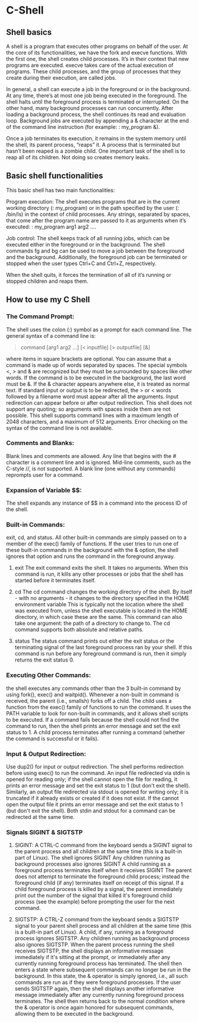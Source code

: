 # C-Shell
## **Shell basics**

A shell is a program that executes other programs on behalf of the user. At the core of its functionalities, we have the fork and execve functions. With the first one, the shell creates child processes. It’s in their context that new programs are executed. execve takes care of the actual execution of programs. These child processes, and the group of processes that they create during their execution, are called jobs.

In general, a shell can execute a job in the foreground or in the background. At any time, there’s at most one job being executed in the foreground. The shell halts until the foreground process is terminated or interrupted. On the other hand, many background processes can run concurrently. After loading a background process, the shell continues its read and evaluation loop. Background jobs are executed by appending a & character at the end of the command line instruction (for example: : my_program &).

Once a job terminates its execution, it remains in the system memory until the shell, its parent process, “reaps” it. A process that is terminated but hasn’t been reaped is a zombie child. One important task of the shell is to reap all of its children. Not doing so creates memory leaks.

## **Basic shell functionalities**

This basic shell has two main functionalities:

Program execution: The shell executes programs that are in the current working directory (: my_program) or in the path specified by the user (: /bin/ls) in the context of child processes. Any strings, separated by spaces, that come after the program name are passed to it as arguments when it’s executed: : my_program arg1 arg2 ....

Job control: The shell keeps track of all running jobs, which can be executed either in the foreground or in the background. The shell commands fg and bg can be used to move a job between the foreground and the background. Additionally, the foreground job can be terminated or stopped when the user types Ctrl+C and Ctrl+Z, respectively.

When the shell quits, it forces the termination of all of it’s running or stopped children and reaps them.

## **How to use my C Shell**
### The Command Prompt: 
The shell uses the colon (:) symbol as a prompt for each command line. The general syntax of a command line is: 
> command [arg1 arg2 ...] [< inputfile] [> outputfile] [&] 

where items in square brackets are optional. You can assume that a command is made up of words separated by spaces. 
The special symbols <, > and & are recognized but they must be surrounded by spaces like other words. 
If the command is to be executed in the background, the last word must be &. 
If the & character appears anywhere else, it is treated as normal text.
If standard input or output is to be redirected, the > or < words followed by a filename word must appear after all the arguments. Input redirection can appear before or after output redirection.
This shell does not support any quoting; so arguments with spaces inside them are not possible. 
This shell supports command lines with a maximum length of 2048 characters, and a maximum of 512 arguments.
Error checking on the syntax of the command line is not available. 

### Comments and Blanks: 
Blank lines and comments are allowed. Any line that begins with the # character is a comment line and is ignored. Mid-line comments, such as the C-style //, is not supported. A blank line (one without any commands) reprompts user for a command.

### Expansion of Variable $$: 
The shell expands any instance of $$ in a command into the process ID of the shell.

### Built-in Commands: 
exit, cd, and status. All other built-in commands are simply passed on to a member of the exec() family of functions. If the user tries to run one of these built-in commands in the background with the & option, the shell ignores that option and runs the command in the foreground anyway.

1. exit
The exit command exits the shell. It takes no arguments. When this command is run, it kills any other processes or jobs that the shell has started before it terminates itself.

2. cd
The cd command changes the working directory of the shell. By itself - with no arguments - it changes to the directory specified in the HOME environment variable This is typically not the location where the shell was executed from, unless the shell executable is located in the HOME directory, in which case these are the same. This command can also take one argument: the path of a directory to change to. The cd command supports both absolute and relative paths.

3. status
The status command prints out either the exit status or the terminating signal of the last foreground process ran by your shell. If this command is run before any foreground command is run, then it simply returns the exit status 0.

### Executing Other Commands: 
the shell executes any commands other than the 3 built-in command by using fork(), exec() and waitpid(). Whenever a non-built in command is received, the parent (i.e., smallsh) forks off a child. The child uses a function from the exec() family of functions to run the command. It uses the PATH variable to look for non-built in commands, and it allows shell scripts to be executed. If a command fails because the shell could not find the command to run, then the shell prints an error message and set the exit status to 1. A child process terminates after running a command (whether the command is successful or it fails).

### Input & Output Redirection: 
Use dup2() for input or output redirection. The shell performs redirection before using exec() to run the command. An input file redirected via stdin is opened for reading only; if the shell cannot open the file for reading, it prints an error message and set the exit status to 1 (but don't exit the shell). Similarly, an output file redirected via stdout is opened for writing only; it is truncated if it already exists or created if it does not exist. If the cannot open the output file it prints an error message and set the exit status to 1 (but don't exit the shell). Both stdin and stdout for a command can be redirected at the same time.

### Signals SIGINT & SIGTSTP
1. SIGINT: A CTRL-C command from the keyboard sends a SIGINT signal to the parent process and all children at the same time (this is a built-in part of Linux).
The shell ignores SIGINT
Any children running as background processes also ignores SIGINT
A child running as a foreground process terminates itself when it receives SIGINT
The parent does not attempt to terminate the foreground child process; instead the foreground child (if any) terminates itself on receipt of this signal.
If a child foreground process is killed by a signal, the parent immediately print out the number of the signal that killed it's foreground child process (see the example) before prompting the user for the next command.

2. SIGTSTP: A CTRL-Z command from the keyboard sends a SIGTSTP signal to your parent shell process and all children at the same time (this is a built-in part of Linux).
A child, if any, running as a foreground process ignores SIGTSTP.
Any children running as background process also ignores SIGTSTP.
When the parent process running the shell receives SIGTSTP, the shell displays an informative message immediately if it's sitting at the prompt, or immediately after any currently running foreground process has terminated. The shell then enters a state where subsequent commands can no longer be run in the background. In this state, the & operator is simply ignored, i.e., all such commands are run as if they were foreground processes. If the user sends SIGTSTP again, then the shell displays another informative message immediately after any currently running foreground process terminates. The shell then returns back to the normal condition where the & operator is once again honored for subsequent commands, allowing them to be executed in the background.

